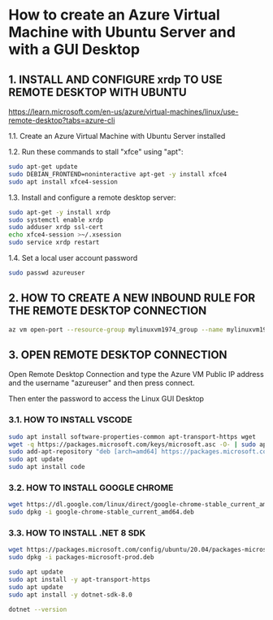 # How to create an Azure Virtual Machine with Ubuntu Server and with a GUI Desktop

## 1. INSTALL AND CONFIGURE xrdp TO USE REMOTE DESKTOP WITH UBUNTU

https://learn.microsoft.com/en-us/azure/virtual-machines/linux/use-remote-desktop?tabs=azure-cli

1.1. Create an Azure Virtual Machine with Ubuntu Server installed

1.2. Run these commands to stall "xfce" using "apt":

```bash
sudo apt-get update
sudo DEBIAN_FRONTEND=noninteractive apt-get -y install xfce4
sudo apt install xfce4-session
```

1.3. Install and configure a remote desktop server:

```bash
sudo apt-get -y install xrdp
sudo systemctl enable xrdp
sudo adduser xrdp ssl-cert
echo xfce4-session >~/.xsession
sudo service xrdp restart
```

1.4. Set a local user account password

```bash
sudo passwd azureuser
```

## 2. HOW TO CREATE A NEW INBOUND RULE FOR THE REMOTE DESKTOP CONNECTION

```bash
az vm open-port --resource-group mylinuxvm1974_group --name mylinuxvm1974 --port 3389
```

## 3. OPEN REMOTE DESKTOP CONNECTION

Open Remote Desktop Connection and type the Azure VM Public IP address 
and the username "azureuser" and then press connect.

Then enter the password to access the Linux GUI Desktop

### 3.1. HOW TO INSTALL VSCODE

```bash
sudo apt install software-properties-common apt-transport-https wget
wget -q https://packages.microsoft.com/keys/microsoft.asc -O- | sudo apt-key add -
sudo add-apt-repository "deb [arch=amd64] https://packages.microsoft.com/repos/vscode stable main"
sudo apt update
sudo apt install code
```

### 3.2. HOW TO INSTALL GOOGLE CHROME

```bash
wget https://dl.google.com/linux/direct/google-chrome-stable_current_amd64.deb
sudo dpkg -i google-chrome-stable_current_amd64.deb
```


### 3.3. HOW TO INSTALL .NET 8 SDK

```bash
wget https://packages.microsoft.com/config/ubuntu/20.04/packages-microsoft-prod.deb -O packages-microsoft-prod.deb
sudo dpkg -i packages-microsoft-prod.deb

sudo apt update
sudo apt install -y apt-transport-https
sudo apt update
sudo apt install -y dotnet-sdk-8.0

dotnet --version
```
